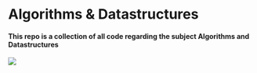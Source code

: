 # Algorithms & Datastructures
#### This repo is a collection of all code regarding the subject Algorithms and Datastructures

![](https://media2.giphy.com/media/BITyZqm8XyhcluaMUM/giphy.gif?cid=ecf05e47s6t8utqrdvcih03yuvjlv5vhgac229xzqdtif4wt&ep=v1_gifs_search&rid=giphy.gif&ct=g)